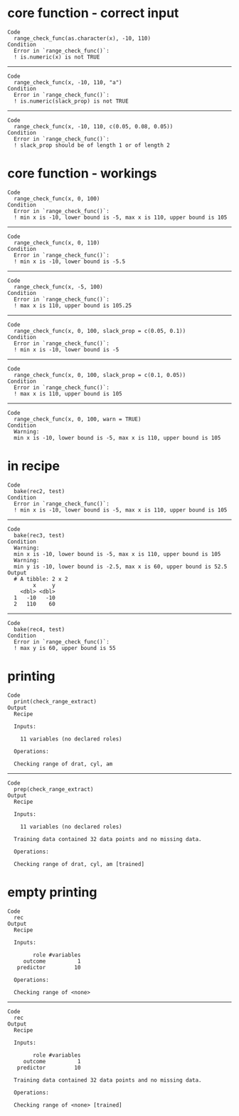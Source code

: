 # core function - correct input

    Code
      range_check_func(as.character(x), -10, 110)
    Condition
      Error in `range_check_func()`:
      ! is.numeric(x) is not TRUE

---

    Code
      range_check_func(x, -10, 110, "a")
    Condition
      Error in `range_check_func()`:
      ! is.numeric(slack_prop) is not TRUE

---

    Code
      range_check_func(x, -10, 110, c(0.05, 0.08, 0.05))
    Condition
      Error in `range_check_func()`:
      ! slack_prop should be of length 1 or of length 2

# core function - workings

    Code
      range_check_func(x, 0, 100)
    Condition
      Error in `range_check_func()`:
      ! min x is -10, lower bound is -5, max x is 110, upper bound is 105

---

    Code
      range_check_func(x, 0, 110)
    Condition
      Error in `range_check_func()`:
      ! min x is -10, lower bound is -5.5

---

    Code
      range_check_func(x, -5, 100)
    Condition
      Error in `range_check_func()`:
      ! max x is 110, upper bound is 105.25

---

    Code
      range_check_func(x, 0, 100, slack_prop = c(0.05, 0.1))
    Condition
      Error in `range_check_func()`:
      ! min x is -10, lower bound is -5

---

    Code
      range_check_func(x, 0, 100, slack_prop = c(0.1, 0.05))
    Condition
      Error in `range_check_func()`:
      ! max x is 110, upper bound is 105

---

    Code
      range_check_func(x, 0, 100, warn = TRUE)
    Condition
      Warning:
      min x is -10, lower bound is -5, max x is 110, upper bound is 105

# in recipe

    Code
      bake(rec2, test)
    Condition
      Error in `range_check_func()`:
      ! min x is -10, lower bound is -5, max x is 110, upper bound is 105

---

    Code
      bake(rec3, test)
    Condition
      Warning:
      min x is -10, lower bound is -5, max x is 110, upper bound is 105
      Warning:
      min y is -10, lower bound is -2.5, max x is 60, upper bound is 52.5
    Output
      # A tibble: 2 x 2
            x     y
        <dbl> <dbl>
      1   -10   -10
      2   110    60

---

    Code
      bake(rec4, test)
    Condition
      Error in `range_check_func()`:
      ! max y is 60, upper bound is 55

# printing

    Code
      print(check_range_extract)
    Output
      Recipe
      
      Inputs:
      
        11 variables (no declared roles)
      
      Operations:
      
      Checking range of drat, cyl, am

---

    Code
      prep(check_range_extract)
    Output
      Recipe
      
      Inputs:
      
        11 variables (no declared roles)
      
      Training data contained 32 data points and no missing data.
      
      Operations:
      
      Checking range of drat, cyl, am [trained]

# empty printing

    Code
      rec
    Output
      Recipe
      
      Inputs:
      
            role #variables
         outcome          1
       predictor         10
      
      Operations:
      
      Checking range of <none>

---

    Code
      rec
    Output
      Recipe
      
      Inputs:
      
            role #variables
         outcome          1
       predictor         10
      
      Training data contained 32 data points and no missing data.
      
      Operations:
      
      Checking range of <none> [trained]


